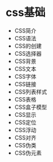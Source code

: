# css基础

+ CSS简介
+ CSS语法
+ CSS的创建
+ CSS选择器
+ CSS背景
+ CSS文本
+ CSS字体
+ CSS链接
+ CSS列表样式
+ CSS表格
+ CSS盒子模型
+ CSS显示
+ CSS定位
+ CSS浮动
+ CSS对齐
+ CSS伪类
+ CSS伪元素

